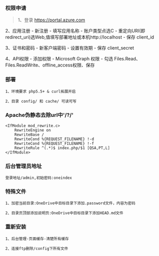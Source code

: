### 权限申请

>1、登录 https://portal.azure.com
	
2、应用注册 - 新注册 - 填写应用名称 - 账户类型点选C - 重定向URI(即redirect_uri)选Web,值填写部署地址或本机http://localhost - 保存 client_id
	
3、证书和密码 - 新客户端密码 - 设置有效期 - 保存 client_secret
	
4、API权限 - 添加权限 - Microsoft Graph 权限 - 勾选 Files.Read、Files.ReadWrite、offline_access权限、保存
	
### 部署
	
	1、环境要求 php5.5+ & curl拓展开启
	
	2、目录 config/ 和 cache/ 可读可写
	
### Apache伪静态去除url中'/?/'

```
<IfModule mod_rewrite.c>
	RewriteEngine on
	RewriteBase /
	RewriteCond %{REQUEST_FILENAME} !-d
	RewriteCond %{REQUEST_FILENAME} !-f
	RewriteRule ^(.*)$ index.php/$1 [QSA,PT,L]
</IfModule>
```

### 后台管理员地址

	登录地址/admin,初始密码:oneindex
	
### 特殊文件

	1、加密当前目录:OneDrive中目标目录下添加.password文件，内容为密码
	
	2、目录页顶部添加说明页:OneDrive中目标目录下添加HEAD.md文件
	
### 重新安装
	
	1、后台管理-页面缓存-清楚所有缓存
	
	2、连接ftp删除/config下所有文件
